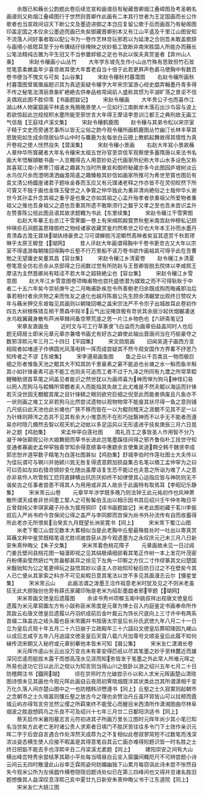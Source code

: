 <!-- { "loadSidebar": true } -->
　　余既已和蘓长公韵题此卷后续览宣和画谱目有秘藏晋卿烟江叠嶂图及考圣朝名画谱则又称烟江叠嶂图行于世然则晋卿作此画有二本其行世者为王定国画而长公作歌者也当宣政间诏天下断公文及墨迹进御之本岂应复留公歌于后而画首乃有秘阁图印盖定国之本仅余公墨迹而画已失矣御藏晋卿别本又有江山平逺及千里江山图安知不流落人间好事者取以配公书为一卷作艺林竒玩邪若以为延津之合则吾未敢盖歌辞与画境小抵牾耳至于分布搆结纡徐掩映之状妙极工致断非南宋胜国人所能办而蘓长公笔法精纯古雅为平生冠又不当参置蜉蝣之足也书此以俟夫真赏鉴者【弇州山人槀】
　　宋赵令穰画小山丛竹
　　大年学东坡先生作小山丛竹殊有思致但竹石皆觉笔意柔嫩盖年少喜竒故耳使大年耆老自当十倍于此若更屛声色裘马使胸中有数百卷书便当不愧文与可矣【山谷集】
　　宋赵令穰秋村暮霭图
　　右赵令穰所画秋村暮霭图曾属徽庙题识其为真迹奚疑令穰字大年宋宗室游心经史戯弄翰墨丹青多得不传之秘笔法清丽景象旷絶絶去供奉品格常闻前人盛称其惯为平湖旷荡之景讵不信夫偶观此图不胜仰羡【书画题跋记】
　　宋赵令穰画
　　大年贵公子也而喜作江湖山林人物窠窟画平林逺水鳬鴈晚景使人一见如行江南断岸木落石出沙鸟容与波上若欲惊起此岂规规积水墨所能至邪世言大年得王摩诘李思训江都王之典刑故无画工气信哉【王庭珪卢溪文集】
　　宋赵令穰鹤鹿图
　　赵令穰与其弟令松以宋宗室子精于文史而旁通艺事所以皆无尘俗之韵今观令穰所画鹤鹿图丛竹幽汀长林丰草其思致宛如生成余隠居仙华山中时与麋鹿为友每坐白云磴上教鹤起舞故得其情性为真开卷视之使人恍然自失【潜溪集】
　　宋赵令穰小景画
　　右赵大年冩小景故蘓人章仲华所寳藏者大年名令穰宋太祖五世孙官至崇信军观察使多蓄隋唐以来法书名画大年悟解頴敏书画一入览輙得古人用意妙处近代画家所纪称大年山水多设色又称其喜冩江南小景寒汀烟渚之趣甚为当时所重宣和御府秘藏亦多今此图园庐坡树淡云水鸟仅尺余而澄明潇洒幽澹简逺之趣臻极其妙信如画家所推可为希世至寳也图后有袁文清公杨鐡崖诸君子题咏金舂而玉应又有元璞诸老释之作亦皆不在灵彻皎然下所可寳又不独于画也金珠玉璧世之人争寳之仲华独此为重非清尚絶俗之士哉仲华乆谢世今其孙孟升念其祖之重乎是也重之亦如其祖之心孟升殆孝者欤重祖父所爱物者重祖父之推也吾身祖父之遗也吾重其所遗不敢斯须行之盩乎又孝之至也吾未尝识孟升左赞善陈公视此图且语其故求题輙为书此【东里续集】
　　宋赵令穰江干雪霁图
　　右赵大年摹王右丞江干雪霁圗一卷上有宋缉熙殿寳贾秋壑米南宫赵仲穆私记顾仲瑛俞石涧题盖思陵御府之物经诸家收藏赏鉴灼然希世之珍也大年本王孙而水墨丹青清森古澹无寳玦瑚纨绮豪贵之习可谓蝉脱汚泥皭然髙映者矣冝其遗赏千秋若璆琳乎太原王穉登【瑚网】
　　昔人评赵大年画谓得胸中千卷书更竒古又大年以宗室不得逺游每朝陵回得胸中丘壑不行万里船不读万卷书欲作画祖其可得乎此在吾曹勉之无望庸史矣董其昌【容台集】
　　宋赵令穰江乡清夏卷
　　赵令穰江乡清夏卷笔意全仿右丞余从京邸得之日阅数过觉有所防赵与王晋卿皆脱去院体以李咸熙王摩诘为主然晋卿尚有畦迳不若大年之超轶絶尘也【容台集】
　　宋赵令穰江乡雪意图
　　赵大年江乡雪意图卷项晦甫物也尝托盛徳潜为媒致之而不可得耿耿于中者二十五六年矣今崇祯庚午之二月晦甫卧疾忽令所善鲍老归余既成购而晦甫即治后事若相付者余庆物之来而怅友之速化也越月陈眉公先生顾余清樾堂出观终日赞叹大年与蘓米狎交东坡每见其画则以朝陵回嘲之盖宋宗法严不令宗子出城故耳此卷初作四五大树根株错互梢干萧森中叚半云气出没掩敛极有竒状其余层沙起伏烟樾凄迷水鸟戢翼藏身散布芦洲草棘间备空寒荒逺之思一片江乡物色也【六研斋笔记】
　　宋章友直画虫
　　近时文与可工行草篆隶飞白溢而为画章伯益盖同时人也后题无碍居士即米元章元章亦兼嗜书画尤有好古之癖使此轴出晋唐间当在巧偷豪夺之数邪淳熙元年三月二十四日【平园集】
　　宋文勋扇画
　　旧闻吴道子画西方变相观者如堵道子作佛圆光风落电转一挥而成尝疑其不然今观安国作方界畧不抒思乃知传者之不谬【东坡集】
　　宋李遵易画鱼图
　　鱼之丑以千百类且一物而极巨细之形者惟鱼天池之鲲其大不知其防千里豪素之窘不能追也长塘之水一斛而鱼半斛其小如针锋豪素可追不能工也则夫可追而工者不过于九泽之所同有九罭之所常萃鲿鲤鳟鲂颁首莘尾之间盖见者能识之然世犹以为画师喜为神而惮为狗马神怪幻易以罔人而狗马与鲿鳟所常覩者夫人而能指其失故工此尤难是不然夫鲲以海运而针锋若灭没世固无覩鲲首尾之目针锋鳞之眼则欲穷巨细之倪至此而能者俱废且凡鱼亦不一状则画之难工又非若狗马比然尝试遗物以观物物常不能廋其状尽得一鱼之意则铺几尺纸曰此天池也此长塘也广狭不移而皆在一以为鲲则稽天之涯覩不见其不足一以为针綘则蹄涔之态具不见其有余大小惟意而不在形巧拙繄神而不以手无不能者而遵易亦时隠几翛然去智以观天机之动蚿以多足运风以无形逺进乎技矣庚辰三月六日晁补之题【鸡肋集】
　　宋孟仲寜白莲社图
　　周礼百工之事皆圣人作用智不分乃凝于神张颠观公孙大娘舞劒而草书长进此岂笔墨蹊径间得之邪齐鲁俗朴工技世守知变通者寡画史孟仲寜独善学知余得意缋事中惠聼余言使集吴道闗仝韩干魏贤李成郭忠恕许道寜数子精笔为白莲社图甚似【鸡肋集】舒城李伯时作莲社图士大夫传以为佳玩谓可与辋川并驰颍川晁无咎复得遗意颇加损益集古名笔以缗工孟仲寜为之曰可曰否如左如右猎竒撷妙变化随出虽摩诘复生恐不能过也夫意之所诣为难了人之意亦非易伶人吹管假工捻窍直肆横出抗厉厌抑终不如律使其心运指应皆与神防则无不谐矣古之任事者尝患不得其人为用用或非其人故余于此画特有取焉耳【李昭玘乐静集】
　　宋米芾云山卷
　　元章早年渉学既多晚乃则法钟王此元祐初作也风神萧散所谓天成者非世间墨工椠人之可髣髴伯玉出以相示因书其后绍兴壬午仲冬晦日平丘曾觌纯父李琪家藏子孙永为寳用铜印【续书画题跋记】米老此图初藏于茗川李振叔后入严尚书府今宫保闵公得之盖严与李同郡而宫保为尚书外孙流传有自而收蓄得所此老亦无所恨矣治癸亥九月既望长洲吴寛书【同上】
　　宋米芾下蜀江山图
　　米老下蜀江山尝见数本大畧相似当是此老胸中丘壑最殊胜处时一吐出以寄真赏耳蘓文粹中鉴赏既精笔语尤胜顷嵗尝获从游今观遗墨为之永叹庆元己未三月八日新安朱熹仲晦父【朱子文集】
　　宋米芾着色桃花障子
　　元章画故未见一日过阊门姜氏壁间县桃花图一轴漫即视之见其绢极缜细郤看其笔正作树一本上发花叶茂密丹粉傅染莹然妍烂气势盎郁甚异之徐见下左角一印察之方仅二寸作缪篆其文曰楚国米黻始知为公之笔更缔玩之益悟其妙以语主人亦始知珍秘后防日过之不在壁矣今其人已亡便从其家索之料亦不可见矣暇日意其笔法以世不多见其画漫志云尔【懐星堂集】
　　宋米芾云山
　　此画法谓之泼墨王洽作祖意老米时犹及见之不则米老虽狂无此大胆独创也旁有薛氏家藏印殆是老米为绍彭墨戯者邪宰题【瑚网】
　　宋米芾画文徳皇后遗履图
　　余读书秀州项穉玉阁中姚叔祥出视唐文徳皇后遗履为米元章冩圗左方有小跋称臣米芾度是元章为博士召入内庭鉴定书画奉命所作其跋云右唐文徳皇后遗履以丹羽织成前后金叶裁云为饰长尺底向上三寸许中有两系首缀二珠盖古之岐头履也臣米芾圗幷书按唐太宗皇后长孙氏武徳九年八月二十一日立为皇后贞观十年五月二十六日崩于立政殿年三十六諡曰文徳皇后葬昭陵因九嵕山以成后志咸亨五年八月追諡文徳圣皇后天寳八载六月加尊号文顺圣皇后此履不知何縁传流宋朝又入秘府或元章别摹他本皆未可知【眉公集】
　　宋米友仁潇湘长卷
　　米元晖作逺山长云出没万变古未有辈安得匹纸以尽其笔墨之妙乎至林麓近而雄深冈峦逺而挺拔木露干而想高茂水见涯而知弥皆发于笔墨之外此常人所难元晖之所易也逹功它日以此示之傥以为知言则当得山川之胜卧以游之绍兴五年七月二十日防稽闗注书【鐡网瑚】
　　顷在京师时方允廸尝示仆以和人求米元晖画楚山清晓图诗恨未见其画也今观元晖此画自云夜雨初霁晓烟既泮其状类此岂其所谓潇相千变万化久落人间亦楚山图中之一也防稽韩浒懋遵书【同上】丘壑之士久寂寞则起朝市之念朝市之士久喧嚣则懐丘壑之放古今之理也余赞治丹丘虽环郛皆山可以拄颊而霞城云屿亦得驾言穷览然尘缨之所羁束终不能莹心而醒目米西清所作潇湘图曲尽林阜烟波之胜遐想鸥鸟之乐良不可及绍兴十七年三月廿二日鄱阳洪适书【同上】
　　蔡天启作米襄阳墓志言元符初进其子所画万里长江图时元晖年尚少其小笔已知名当世矣方此老亡恙时诸公贵人求索者日填门不胜厌苦往往多令门下士效作亲识元晖二字于后尝自言遇合作处浑然天成荐为之不复相似此卷寂寥简短不过数笔而浅深浓淡姿态横生使人应接不暇盖是其得意笔自其云亡画亦难得矧题识皆一时名胜之士终日把翫不能去手也淳熙辛丑二月梁溪尤袤题【同上】
　　建阳崇安之间有大山横出峰峦特秀余尝结茅其颠小平处每当晴昼白云坌入窗牖间輙咫尺不可辨尝题小诗云间云无四时散漫此山谷幸乏霖雨姿何妨媚幽独下山累月每窃讽此诗未尝不怅然自失今观米公所为左侯戯作横卷隠隠旧题诗处似已在第三四峰间也又得幷览诸名胜旧题想像其人益深叹息淳熙己亥中夏廿九日新安朱熹仲晦父书于江东道院【同上】
　　宋米友仁大姚江图
